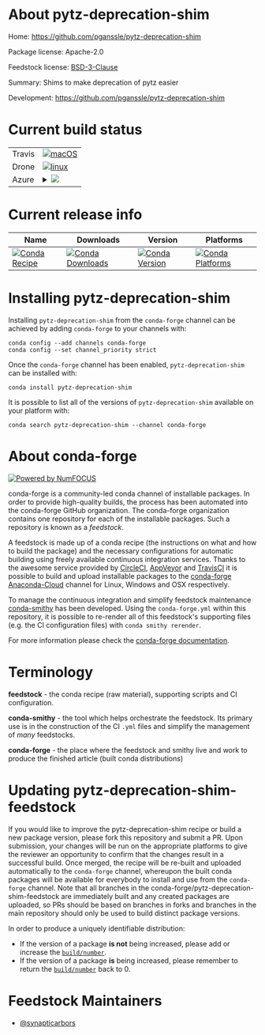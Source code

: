 About pytz-deprecation-shim
===========================

Home: https://github.com/pganssle/pytz-deprecation-shim

Package license: Apache-2.0

Feedstock license: [BSD-3-Clause](https://github.com/conda-forge/pytz-deprecation-shim-feedstock/blob/master/LICENSE.txt)

Summary: Shims to make deprecation of pytz easier

Development: https://github.com/pganssle/pytz-deprecation-shim

Current build status
====================


<table><tr>
    <td>Travis</td>
    <td>
      <a href="https://travis-ci.com/conda-forge/pytz-deprecation-shim-feedstock">
        <img alt="macOS" src="https://img.shields.io/travis/com/conda-forge/pytz-deprecation-shim-feedstock/master.svg?label=macOS">
      </a>
    </td>
  </tr><tr>
    <td>Drone</td>
    <td>
      <a href="https://cloud.drone.io/conda-forge/pytz-deprecation-shim-feedstock">
        <img alt="linux" src="https://img.shields.io/drone/build/conda-forge/pytz-deprecation-shim-feedstock/master.svg?label=Linux">
      </a>
    </td>
  </tr>
    
  <tr>
    <td>Azure</td>
    <td>
      <details>
        <summary>
          <a href="https://dev.azure.com/conda-forge/feedstock-builds/_build/latest?definitionId=14231&branchName=master">
            <img src="https://dev.azure.com/conda-forge/feedstock-builds/_apis/build/status/pytz-deprecation-shim-feedstock?branchName=master">
          </a>
        </summary>
        <table>
          <thead><tr><th>Variant</th><th>Status</th></tr></thead>
          <tbody><tr>
              <td>linux_64_python3.7.____73_pypy</td>
              <td>
                <a href="https://dev.azure.com/conda-forge/feedstock-builds/_build/latest?definitionId=14231&branchName=master">
                  <img src="https://dev.azure.com/conda-forge/feedstock-builds/_apis/build/status/pytz-deprecation-shim-feedstock?branchName=master&jobName=linux&configuration=linux_64_python3.7.____73_pypy" alt="variant">
                </a>
              </td>
            </tr><tr>
              <td>linux_64_python3.7.____cpython</td>
              <td>
                <a href="https://dev.azure.com/conda-forge/feedstock-builds/_build/latest?definitionId=14231&branchName=master">
                  <img src="https://dev.azure.com/conda-forge/feedstock-builds/_apis/build/status/pytz-deprecation-shim-feedstock?branchName=master&jobName=linux&configuration=linux_64_python3.7.____cpython" alt="variant">
                </a>
              </td>
            </tr><tr>
              <td>linux_64_python3.8.____cpython</td>
              <td>
                <a href="https://dev.azure.com/conda-forge/feedstock-builds/_build/latest?definitionId=14231&branchName=master">
                  <img src="https://dev.azure.com/conda-forge/feedstock-builds/_apis/build/status/pytz-deprecation-shim-feedstock?branchName=master&jobName=linux&configuration=linux_64_python3.8.____cpython" alt="variant">
                </a>
              </td>
            </tr><tr>
              <td>linux_64_python3.9.____cpython</td>
              <td>
                <a href="https://dev.azure.com/conda-forge/feedstock-builds/_build/latest?definitionId=14231&branchName=master">
                  <img src="https://dev.azure.com/conda-forge/feedstock-builds/_apis/build/status/pytz-deprecation-shim-feedstock?branchName=master&jobName=linux&configuration=linux_64_python3.9.____cpython" alt="variant">
                </a>
              </td>
            </tr><tr>
              <td>linux_aarch64_python3.7.____73_pypy</td>
              <td>
                <a href="https://dev.azure.com/conda-forge/feedstock-builds/_build/latest?definitionId=14231&branchName=master">
                  <img src="https://dev.azure.com/conda-forge/feedstock-builds/_apis/build/status/pytz-deprecation-shim-feedstock?branchName=master&jobName=linux&configuration=linux_aarch64_python3.7.____73_pypy" alt="variant">
                </a>
              </td>
            </tr><tr>
              <td>linux_aarch64_python3.7.____cpython</td>
              <td>
                <a href="https://dev.azure.com/conda-forge/feedstock-builds/_build/latest?definitionId=14231&branchName=master">
                  <img src="https://dev.azure.com/conda-forge/feedstock-builds/_apis/build/status/pytz-deprecation-shim-feedstock?branchName=master&jobName=linux&configuration=linux_aarch64_python3.7.____cpython" alt="variant">
                </a>
              </td>
            </tr><tr>
              <td>linux_aarch64_python3.8.____cpython</td>
              <td>
                <a href="https://dev.azure.com/conda-forge/feedstock-builds/_build/latest?definitionId=14231&branchName=master">
                  <img src="https://dev.azure.com/conda-forge/feedstock-builds/_apis/build/status/pytz-deprecation-shim-feedstock?branchName=master&jobName=linux&configuration=linux_aarch64_python3.8.____cpython" alt="variant">
                </a>
              </td>
            </tr><tr>
              <td>linux_aarch64_python3.9.____cpython</td>
              <td>
                <a href="https://dev.azure.com/conda-forge/feedstock-builds/_build/latest?definitionId=14231&branchName=master">
                  <img src="https://dev.azure.com/conda-forge/feedstock-builds/_apis/build/status/pytz-deprecation-shim-feedstock?branchName=master&jobName=linux&configuration=linux_aarch64_python3.9.____cpython" alt="variant">
                </a>
              </td>
            </tr><tr>
              <td>linux_ppc64le_python3.7.____73_pypy</td>
              <td>
                <a href="https://dev.azure.com/conda-forge/feedstock-builds/_build/latest?definitionId=14231&branchName=master">
                  <img src="https://dev.azure.com/conda-forge/feedstock-builds/_apis/build/status/pytz-deprecation-shim-feedstock?branchName=master&jobName=linux&configuration=linux_ppc64le_python3.7.____73_pypy" alt="variant">
                </a>
              </td>
            </tr><tr>
              <td>linux_ppc64le_python3.7.____cpython</td>
              <td>
                <a href="https://dev.azure.com/conda-forge/feedstock-builds/_build/latest?definitionId=14231&branchName=master">
                  <img src="https://dev.azure.com/conda-forge/feedstock-builds/_apis/build/status/pytz-deprecation-shim-feedstock?branchName=master&jobName=linux&configuration=linux_ppc64le_python3.7.____cpython" alt="variant">
                </a>
              </td>
            </tr><tr>
              <td>linux_ppc64le_python3.8.____cpython</td>
              <td>
                <a href="https://dev.azure.com/conda-forge/feedstock-builds/_build/latest?definitionId=14231&branchName=master">
                  <img src="https://dev.azure.com/conda-forge/feedstock-builds/_apis/build/status/pytz-deprecation-shim-feedstock?branchName=master&jobName=linux&configuration=linux_ppc64le_python3.8.____cpython" alt="variant">
                </a>
              </td>
            </tr><tr>
              <td>linux_ppc64le_python3.9.____cpython</td>
              <td>
                <a href="https://dev.azure.com/conda-forge/feedstock-builds/_build/latest?definitionId=14231&branchName=master">
                  <img src="https://dev.azure.com/conda-forge/feedstock-builds/_apis/build/status/pytz-deprecation-shim-feedstock?branchName=master&jobName=linux&configuration=linux_ppc64le_python3.9.____cpython" alt="variant">
                </a>
              </td>
            </tr><tr>
              <td>osx_64_python3.7.____73_pypy</td>
              <td>
                <a href="https://dev.azure.com/conda-forge/feedstock-builds/_build/latest?definitionId=14231&branchName=master">
                  <img src="https://dev.azure.com/conda-forge/feedstock-builds/_apis/build/status/pytz-deprecation-shim-feedstock?branchName=master&jobName=osx&configuration=osx_64_python3.7.____73_pypy" alt="variant">
                </a>
              </td>
            </tr><tr>
              <td>osx_64_python3.7.____cpython</td>
              <td>
                <a href="https://dev.azure.com/conda-forge/feedstock-builds/_build/latest?definitionId=14231&branchName=master">
                  <img src="https://dev.azure.com/conda-forge/feedstock-builds/_apis/build/status/pytz-deprecation-shim-feedstock?branchName=master&jobName=osx&configuration=osx_64_python3.7.____cpython" alt="variant">
                </a>
              </td>
            </tr><tr>
              <td>osx_64_python3.8.____cpython</td>
              <td>
                <a href="https://dev.azure.com/conda-forge/feedstock-builds/_build/latest?definitionId=14231&branchName=master">
                  <img src="https://dev.azure.com/conda-forge/feedstock-builds/_apis/build/status/pytz-deprecation-shim-feedstock?branchName=master&jobName=osx&configuration=osx_64_python3.8.____cpython" alt="variant">
                </a>
              </td>
            </tr><tr>
              <td>osx_64_python3.9.____cpython</td>
              <td>
                <a href="https://dev.azure.com/conda-forge/feedstock-builds/_build/latest?definitionId=14231&branchName=master">
                  <img src="https://dev.azure.com/conda-forge/feedstock-builds/_apis/build/status/pytz-deprecation-shim-feedstock?branchName=master&jobName=osx&configuration=osx_64_python3.9.____cpython" alt="variant">
                </a>
              </td>
            </tr><tr>
              <td>win_64_python3.7.____73_pypy</td>
              <td>
                <a href="https://dev.azure.com/conda-forge/feedstock-builds/_build/latest?definitionId=14231&branchName=master">
                  <img src="https://dev.azure.com/conda-forge/feedstock-builds/_apis/build/status/pytz-deprecation-shim-feedstock?branchName=master&jobName=win&configuration=win_64_python3.7.____73_pypy" alt="variant">
                </a>
              </td>
            </tr><tr>
              <td>win_64_python3.7.____cpython</td>
              <td>
                <a href="https://dev.azure.com/conda-forge/feedstock-builds/_build/latest?definitionId=14231&branchName=master">
                  <img src="https://dev.azure.com/conda-forge/feedstock-builds/_apis/build/status/pytz-deprecation-shim-feedstock?branchName=master&jobName=win&configuration=win_64_python3.7.____cpython" alt="variant">
                </a>
              </td>
            </tr><tr>
              <td>win_64_python3.8.____cpython</td>
              <td>
                <a href="https://dev.azure.com/conda-forge/feedstock-builds/_build/latest?definitionId=14231&branchName=master">
                  <img src="https://dev.azure.com/conda-forge/feedstock-builds/_apis/build/status/pytz-deprecation-shim-feedstock?branchName=master&jobName=win&configuration=win_64_python3.8.____cpython" alt="variant">
                </a>
              </td>
            </tr><tr>
              <td>win_64_python3.9.____cpython</td>
              <td>
                <a href="https://dev.azure.com/conda-forge/feedstock-builds/_build/latest?definitionId=14231&branchName=master">
                  <img src="https://dev.azure.com/conda-forge/feedstock-builds/_apis/build/status/pytz-deprecation-shim-feedstock?branchName=master&jobName=win&configuration=win_64_python3.9.____cpython" alt="variant">
                </a>
              </td>
            </tr>
          </tbody>
        </table>
      </details>
    </td>
  </tr>
</table>

Current release info
====================

| Name | Downloads | Version | Platforms |
| --- | --- | --- | --- |
| [![Conda Recipe](https://img.shields.io/badge/recipe-pytz--deprecation--shim-green.svg)](https://anaconda.org/conda-forge/pytz-deprecation-shim) | [![Conda Downloads](https://img.shields.io/conda/dn/conda-forge/pytz-deprecation-shim.svg)](https://anaconda.org/conda-forge/pytz-deprecation-shim) | [![Conda Version](https://img.shields.io/conda/vn/conda-forge/pytz-deprecation-shim.svg)](https://anaconda.org/conda-forge/pytz-deprecation-shim) | [![Conda Platforms](https://img.shields.io/conda/pn/conda-forge/pytz-deprecation-shim.svg)](https://anaconda.org/conda-forge/pytz-deprecation-shim) |

Installing pytz-deprecation-shim
================================

Installing `pytz-deprecation-shim` from the `conda-forge` channel can be achieved by adding `conda-forge` to your channels with:

```
conda config --add channels conda-forge
conda config --set channel_priority strict
```

Once the `conda-forge` channel has been enabled, `pytz-deprecation-shim` can be installed with:

```
conda install pytz-deprecation-shim
```

It is possible to list all of the versions of `pytz-deprecation-shim` available on your platform with:

```
conda search pytz-deprecation-shim --channel conda-forge
```


About conda-forge
=================

[![Powered by NumFOCUS](https://img.shields.io/badge/powered%20by-NumFOCUS-orange.svg?style=flat&colorA=E1523D&colorB=007D8A)](http://numfocus.org)

conda-forge is a community-led conda channel of installable packages.
In order to provide high-quality builds, the process has been automated into the
conda-forge GitHub organization. The conda-forge organization contains one repository
for each of the installable packages. Such a repository is known as a *feedstock*.

A feedstock is made up of a conda recipe (the instructions on what and how to build
the package) and the necessary configurations for automatic building using freely
available continuous integration services. Thanks to the awesome service provided by
[CircleCI](https://circleci.com/), [AppVeyor](https://www.appveyor.com/)
and [TravisCI](https://travis-ci.com/) it is possible to build and upload installable
packages to the [conda-forge](https://anaconda.org/conda-forge)
[Anaconda-Cloud](https://anaconda.org/) channel for Linux, Windows and OSX respectively.

To manage the continuous integration and simplify feedstock maintenance
[conda-smithy](https://github.com/conda-forge/conda-smithy) has been developed.
Using the ``conda-forge.yml`` within this repository, it is possible to re-render all of
this feedstock's supporting files (e.g. the CI configuration files) with ``conda smithy rerender``.

For more information please check the [conda-forge documentation](https://conda-forge.org/docs/).

Terminology
===========

**feedstock** - the conda recipe (raw material), supporting scripts and CI configuration.

**conda-smithy** - the tool which helps orchestrate the feedstock.
                   Its primary use is in the construction of the CI ``.yml`` files
                   and simplify the management of *many* feedstocks.

**conda-forge** - the place where the feedstock and smithy live and work to
                  produce the finished article (built conda distributions)


Updating pytz-deprecation-shim-feedstock
========================================

If you would like to improve the pytz-deprecation-shim recipe or build a new
package version, please fork this repository and submit a PR. Upon submission,
your changes will be run on the appropriate platforms to give the reviewer an
opportunity to confirm that the changes result in a successful build. Once
merged, the recipe will be re-built and uploaded automatically to the
`conda-forge` channel, whereupon the built conda packages will be available for
everybody to install and use from the `conda-forge` channel.
Note that all branches in the conda-forge/pytz-deprecation-shim-feedstock are
immediately built and any created packages are uploaded, so PRs should be based
on branches in forks and branches in the main repository should only be used to
build distinct package versions.

In order to produce a uniquely identifiable distribution:
 * If the version of a package **is not** being increased, please add or increase
   the [``build/number``](https://docs.conda.io/projects/conda-build/en/latest/resources/define-metadata.html#build-number-and-string).
 * If the version of a package **is** being increased, please remember to return
   the [``build/number``](https://docs.conda.io/projects/conda-build/en/latest/resources/define-metadata.html#build-number-and-string)
   back to 0.

Feedstock Maintainers
=====================

* [@synapticarbors](https://github.com/synapticarbors/)

